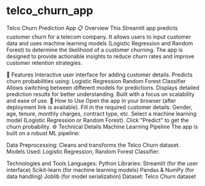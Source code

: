# telco_churn_app

Telco Churn Prediction App
📋 Overview
This Streamlit app predicts customer churn for a telecom company. It allows users to input customer data and uses machine learning models (Logistic Regression and Random Forest) to determine the likelihood of a customer churning. The app is designed to provide actionable insights to reduce churn rates and improve customer retention strategies.

🌟 Features
Interactive user interface for adding customer details.
Predicts churn probabilities using:
Logistic Regression
Random Forest Classifier
Allows switching between different models for predictions.
Displays detailed prediction results for better understanding.
Built with a focus on scalability and ease of use.
🚀 How to Use
Open the app in your browser (after deployment link is available).
Fill in the required customer details:
Gender, age, tenure, monthly charges, contract type, etc.
Select a machine learning model (Logistic Regression or Random Forest).
Click "Predict" to get the churn probability.
⚙️ Technical Details
Machine Learning Pipeline
The app is built on a robust ML pipeline:

Data Preprocessing: Cleans and transforms the Telco Churn dataset.
Models Used: Logistic Regression, Random Forest Classifier.

Technologies and Tools
Languages: Python
Libraries:
Streamlit (for the user interface)
Scikit-learn (for machine learning models)
Pandas & NumPy (for data handling)
Joblib (for model serialization)
Dataset: Telco Churn dataset
